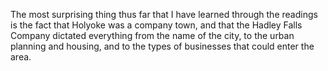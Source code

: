 The most surprising thing thus far that I have learned through the readings is the fact that Holyoke was a company town, and that the Hadley Falls Company dictated everything from the name of the city, to the urban planning and housing, and to the types of businesses that could enter the area.